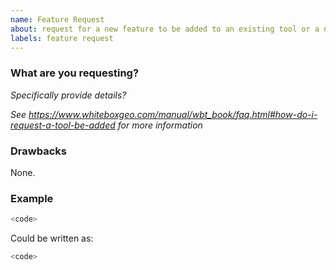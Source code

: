 ```yaml
---
name: Feature Request
about: request for a new feature to be added to an existing tool or a new tool.
labels: feature request
---
```


### What are you requesting?

*Specifically provide details?*

*See <https://www.whiteboxgeo.com/manual/wbt_book/faq.html#how-do-i-request-a-tool-be-added> for more information*


### Drawbacks

None.

### Example

```rust
<code>
```

Could be written as:

```rust
<code>
```